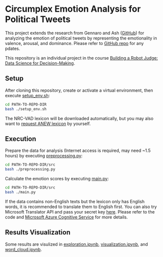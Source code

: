 # Circumplex Emotion Analysis for Political Tweets
This project extends the research from Gennaro and Ash 
([GitHub](https://github.com/elliottash/emotionmeter)) 
for analyzing the emotion of political tweets by representing the emotionality in valence, arousal, and dominance.
Please refer to [GitHub repo](https://github.com/codingFerryman/circumplex_emotionmeter) for any pdates.

This repository is an individual project
in the course [Building a Robot Judge: Data Science for Decision-Making](http://www.vvz.ethz.ch/lerneinheitPre.do?semkez=2021W&lerneinheitId=146397&lang=en).


## Setup
After cloning this repository, create or activate a virtual environment, then execute [setup_env.sh](setup_env.sh):
```bash
cd PATH-TO-REPO-DIR
bash ./setup_env.sh
```
The NRC-VAD lexicon will be downloaded automatically, but you may also want to [request ANEW lexicon](https://csea.phhp.ufl.edu/media/anewmessage.html) by yourself.

## Execution
Prepare the data for analysis (Internet access is required, may need ~1.5 hours) by executing [preprocessing.py](src/preprocessing.py):
```bash
cd PATH-TO-REPO-DIR/src
bash ./preprocessing.py
```

Calculate the emotion scores by executing [main.py](src/main.py):
```bash
cd PATH-TO-REPO-DIR/src
bash ./main.py
```
If the data contains non-English texts but the lexicon only has English words, 
it is recommended to translate them to English first.
You can also try Microsoft Translator API and pass your secret key [here](https://github.com/codingFerryman/circumplex_emotionmeter/blob/master/src/main.py#L55). Please refer to the code  and 
[Microsoft Azure Cognitive Service](https://www.microsoft.com/en-us/translator/business/translator-api/)
for more details. 

## Results Visualization
Some results are visulized in [exploration.ipynb](src/exploration.ipynb), [visualization.ipynb](src/visualization.ipynb),
and [word_cloud.ipynb](src/word_cloud.ipynb).

